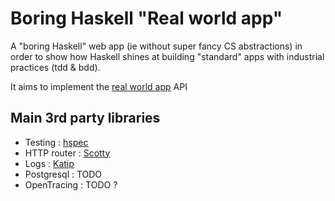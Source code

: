 # Boring Haskell "Real world app"

A "boring Haskell" web app (ie without super fancy CS abstractions) in order to show how Haskell shines at building "standard" apps with industrial practices (tdd & bdd).

It aims to implement the [real world app](https://github.com/gothinkster/realworld) API

## Main 3rd party libraries
- Testing : [hspec](https://hackage.haskell.org/package/hspec)
- HTTP router : [Scotty](https://hackage.haskell.org/package/scotty)
- Logs : [Katip](https://hackage.haskell.org/package/katip)
- Postgresql : TODO
- OpenTracing : TODO ?

